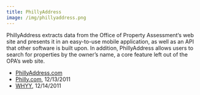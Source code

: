 ```yaml
---
title: PhillyAddress
image: /img/phillyaddress.png
---
```

PhillyAddress extracts data from the Office of Property Assessment‘s web site and presents it in an easy-to-use mobile application, as well as an API that other software is built upon. In addition, PhillyAddress allows users to search for properties by the owner’s name, a core feature left out of the OPA’s web site.

* [PhillyAddress.com](http://phillyaddress.com)
* [Philly.com](http://www.philly.com/philly/blogs/our-money/135541158.html), 12/13/2011
* [WHYY](https://soundcloud.com/tim-34-5/nwopa), 12/14/2011
